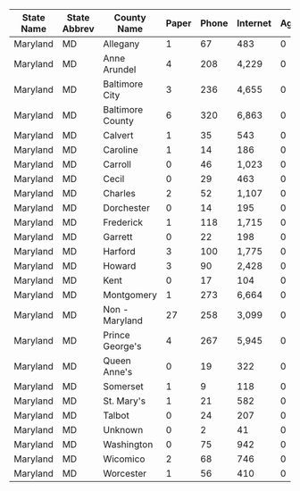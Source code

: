 | __State Name__ | __State Abbrev__ | __County Name__ | __Paper__ | __Phone__ | __Internet__ | __Agent__ | __Total__ |
|----------------|------------------|-----------------|-----------|-----------|--------------|-----------|-----------|
| Maryland       | MD               | Allegany        | 1         | 67        | 483          | 0         | 551       |
| Maryland       | MD               | Anne Arundel    | 4         | 208       | 4,229        | 0         | 4,441     |
| Maryland       | MD               | Baltimore City  | 3         | 236       | 4,655        | 0         | 4,894     |
| Maryland       | MD               | Baltimore County| 6         | 320       | 6,863        | 0         | 7,189     |
| Maryland       | MD               | Calvert         | 1         | 35        | 543          | 0         | 579       |
| Maryland       | MD               | Caroline        | 1         | 14        | 186          | 0         | 201       |
| Maryland       | MD               | Carroll         | 0         | 46        | 1,023        | 0         | 1,069     |
| Maryland       | MD               | Cecil           | 0         | 29        | 463          | 0         | 492       |
| Maryland       | MD               | Charles         | 2         | 52        | 1,107        | 0         | 1,161     |
| Maryland       | MD               | Dorchester      | 0         | 14        | 195          | 0         | 209       |
| Maryland       | MD               | Frederick       | 1         | 118       | 1,715        | 0         | 1,834     |
| Maryland       | MD               | Garrett         | 0         | 22        | 198          | 0         | 220       |
| Maryland       | MD               | Harford         | 3         | 100       | 1,775        | 0         | 1,878     |
| Maryland       | MD               | Howard          | 3         | 90        | 2,428        | 0         | 2,521     |
| Maryland       | MD               | Kent            | 0         | 17        | 104          | 0         | 121       |
| Maryland       | MD               | Montgomery      | 1         | 273       | 6,664        | 0         | 6,938     |
| Maryland       | MD               | Non - Maryland  | 27        | 258       | 3,099        | 0         | 3,384     |
| Maryland       | MD               | Prince George's | 4         | 267       | 5,945        | 0         | 6,216     |
| Maryland       | MD               | Queen Anne's    | 0         | 19        | 322          | 0         | 341       |
| Maryland       | MD               | Somerset        | 1         | 9         | 118          | 0         | 128       |
| Maryland       | MD               | St. Mary's      | 1         | 21        | 582          | 0         | 604       |
| Maryland       | MD               | Talbot          | 0         | 24        | 207          | 0         | 231       |
| Maryland       | MD               | Unknown         | 0         | 2         | 41           | 0         | 43        |
| Maryland       | MD               | Washington      | 0         | 75        | 942          | 0         | 1,017     |
| Maryland       | MD               | Wicomico        | 2         | 68        | 746          | 0         | 816       |
| Maryland       | MD               | Worcester       | 1         | 56        | 410          | 0         | 467       |
